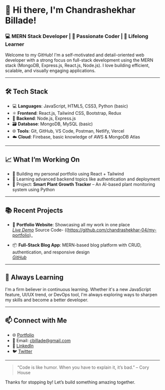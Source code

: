# 👋 Hi there, I'm Chandrashekhar Billade!

### 💻 MERN Stack Developer | 🚀 Passionate Coder | 🎯 Lifelong Learner

Welcome to my GitHub! I'm a self-motivated and detail-oriented web developer with a strong focus on full-stack development using the MERN stack (MongoDB, Express.js, React.js, Node.js). I love building efficient, scalable, and visually engaging applications.

---

## 🛠️ Tech Stack

- 💻 **Languages**: JavaScript, HTML5, CSS3, Python (basic)
- ⚛️ **Frontend**: React.js, Tailwind CSS, Bootstrap, Redux
- 🔧 **Backend**: Node.js, Express.js
- 🗃️ **Database**: MongoDB, MySQL (basic)
- 🌐 **Tools**: Git, GitHub, VS Code, Postman, Netlify, Vercel
- ☁️ **Cloud**: Firebase, basic knowledge of AWS & MongoDB Atlas

---

## 📈 What I’m Working On

- 🚧 Building my personal portfolio using React + Tailwind
- 🌱 Learning advanced backend topics like authentication and deployment
- 🌿 Project: **Smart Plant Growth Tracker** – An AI-based plant monitoring system using Python

---

## 📚 Recent Projects

- 🔗 **Portfolio Website**: Showcasing all my work in one place  
  _[Live Demo](https://chandrashekharbillade.vercel.app)_ Source Code- ((https://github.com/chandrashekhar-04/my-portfolio)_

- 📦 **Full-Stack Blog App**: MERN-based blog platform with CRUD, authentication, and responsive design  
  _[GitHub](https://github.com/yourusername/mern-blog-app)_

---

## 🧠 Always Learning

I'm a firm believer in continuous learning. Whether it's a new JavaScript feature, UI/UX trend, or DevOps tool, I'm always exploring ways to sharpen my skills and become a better developer.

---

## 📫 Connect with Me

- 🌐 [Portfolio](https://chandrashekharbillade.vercel.app)
- 📧 Email: cbillade@gmail.com
- 💼 [LinkedIn](https://www.linkedin.com/in/c-billade?)
- 🐦 [Twitter](https://twitter.com/CBillade44895?)

---

> “Code is like humor. When you have to explain it, it’s bad.” – Cory House

Thanks for stopping by! Let’s build something amazing together.

